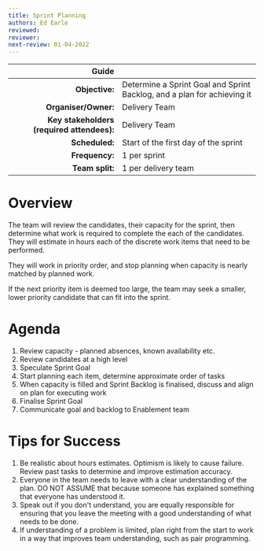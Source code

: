 ```yaml
---
title: Sprint Planning
authors: Ed Earle
reviewed: 
reviewer:
next-review: 01-04-2022
---
```



| Guide | |
| ---: | :--- |
| **Objective:**        | Determine a Sprint Goal and Sprint Backlog, and a plan for achieving it |
| **Organiser/Owner:**  | Delivery Team | 
| **Key stakeholders (required attendees):** | Delivery Team |
| **Scheduled:**        | Start of the first day of the sprint |
| **Frequency:**        | 1 per sprint |
| **Team split:**       | 1 per delivery team |

# Overview
The team will review the candidates, their capacity for the sprint, then determine what work is required to complete the each of the candidates. They will estimate in hours each of the discrete work items that need to be performed.

They will work in priority order, and stop planning when capacity is nearly matched by planned work.

If the next priority item is deemed too large, the team may seek a smaller, lower priority candidate that can fit into the sprint.

# Agenda
1. Review capacity - planned absences, known availability etc.
1. Review candidates at a high level
1. Speculate Sprint Goal
1. Start planning each item, determine approximate order of tasks
1. When capacity is filled and Sprint Backlog is finalised, discuss and align on plan for executing work
1. Finalise Sprint Goal
1. Communicate goal and backlog to Enablement team

# Tips for Success
1. Be realistic about hours estimates. Optimism is likely to cause failure. Review past tasks to determine and improve estimation accuracy.
1. Everyone in the team needs to leave with a clear understanding of the plan. DO NOT ASSUME that because someone has explained something that everyone has understood it.
1. Speak out if you don't understand, you are equally responsible for ensuring that you leave the meeting with a good understanding of what needs to be done.
1. If understanding of a problem is limited, plan right from the start to work in a way that improves team understanding, such as pair programming. 